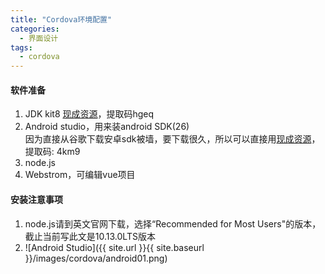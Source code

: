 ```yaml
---
title: "Cordova环境配置"
categories:
  - 界面设计
tags:
  - cordova
---
```


#### 软件准备
1. JDK kit8 [现成资源](https://pan.baidu.com/s/1BSsaVC5uh6-IvreP_s84VQ)，提取码hgeq
2. Android studio，用来装android SDK(26)  
      因为直接从谷歌下载安卓sdk被墙，要下载很久，所以可以直接用[现成资源](https://pan.baidu.com/s/1pAWxwBGPMa2RGCZZG-mN9g)，提取码: 4km9
3. node.js
4. Webstrom，可编辑vue项目

#### 安装注意事项  
1. node.js请到英文官网下载，选择“Recommended for Most Users"的版本，截止当前写此文是10.13.0LTS版本  
2. ![Android Studio]({{ site.url }}{{ site.baseurl }}/images/cordova/android01.png)

